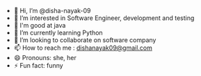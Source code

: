 - 👋 Hi, I’m @disha-nayak-09
- 👀 I’m interested in Software Engineer, development and testing
- 🌱 I'm good at java
- 🫧 I’m currently learning Python 
- 💞️ I’m looking to collaborate on software company
- 📫 How to reach me : dishanayak09@gmail.com
- 😄 Pronouns: she, her
- ⚡ Fun fact: funny

<!---
disha-nayak-09/disha-nayak-09 is a ✨ special ✨ repository because its `README.md` (this file) appears on your GitHub profile.
You can click the Preview link to take a look at your changes.
--->
